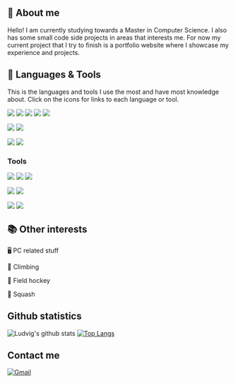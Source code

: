 ## :notebook: About me
Hello! I am currently studying towards a Master in Computer Science. I also has some small code side projects in areas that interests me. 
For now my current project that I try to finish is a portfolio website where I showcase my experience and projects.


## :rocket: Languages & Tools
This is the languages and tools I use the most and have most knowledge about. Click on the icons for links to each language or tool.

<!-- Simple-icons 
  Space - %20
  Simple layout without icon
    ![](https://img.shields.io/badge/Editor%20-Visual%20Studio%20Code-red)
  Simple layout with icon
    ![](https://img.shields.io/static/v1?label=Editor&message=Visual%20Studio%20Code&color=red&style=flat&logo=visualstudiocode)
-->

[![](https://img.shields.io/static/v1?label=Code&message=React&color=darkgreen&style=flat&logo=react&logoColor=white)](https://reactjs.org) <!-- React -->
[![](https://img.shields.io/static/v1?label=Code&message=Java&color=darkgreen&style=flat&logo=Java)](https://www.java.com/en/) <!-- Java -->
[![](https://img.shields.io/static/v1?label=Code&message=Kotlin&color=darkgreen&style=flat&logo=kotlin&logoColor=white)](https://kotlinlang.org/) <!-- Kotlin -->
[![](https://img.shields.io/static/v1?label=Code&message=Javascript&color=darkgreen&style=flat&logo=javascript&logoColor=white)](https://www.javascript.com/) <!-- Javascript -->
[![](https://img.shields.io/static/v1?label=Code&message=Typescript&color=darkgreen&style=flat&logo=typescript&logoColor=white)](https://www.typescriptlang.org/)<!-- TypeScript -->

[![](https://img.shields.io/static/v1?label=Code&message=Flutter&color=orange&style=flat&logo=Flutter&logoColor=white)](https://flutter.dev/) <!-- Flutter -->
[![](https://img.shields.io/static/v1?label=Code&message=Dart&color=orange&style=flat&logo=Dart&logoColor=white)](https://dart.dev/) <!-- Dart -->

[![](https://img.shields.io/static/v1?label=Database&message=MySQL&color=blue&style=flat&logo=mysql&logoColor=white)](https://www.mysql.com/)<!-- MySql -->
[![](https://img.shields.io/static/v1?label=Database&message=PostGreSQL&color=blue&style=flat&logo=postgresql&logoColor=white)](https://www.postgresql.org/) <!-- Postgresql -->
### Tools

[![](https://img.shields.io/static/v1?label=Editor&message=Visual%20Studio%20Code&color=darkred&style=flat&logo=visualstudiocode)](https://code.visualstudio.com/)<!-- VS Code -->
[![](https://img.shields.io/static/v1?label=Editor&message=Intellij&color=darkred&style=flat&logo=intellijidea)](https://www.jetbrains.com/idea/)<!-- Intellij -->
[![](https://img.shields.io/static/v1?label=Editor&message=Android%20Studio&color=darkred&style=flat&logo=Android%20Studio&logoColor=white)](https://developer.android.com/studio) <!-- Android Studio -->

[![](https://img.shields.io/static/v1?label=Tools&message=Git&color=lightblue&style=flat&logo=git&logoColor=white)](https://git-scm.com/) <!-- Git -->
[![](https://img.shields.io/static/v1?label=Shell&message=Bash&color=lightgreen&style=flat&logo=gnubash&logoColor=white)](https://www.gnu.org/software/bash/) <!-- Bash -->

[![](https://img.shields.io/static/v1?label=OS&message=Linux&color=purple&style=flat&logo=ubuntu&logoColor=white)](https://kubuntu.org/) <!-- Linux -->
[![](https://img.shields.io/static/v1?label=OS&message=Windows&color=purple&style=flat&logo=windows)](https://www.microsoft.com/en-us/windows/) <!-- Windows -->

## :books: Other interests 
:desktop_computer: PC related stuff

:climbing: Climbing

:field_hockey: Field hockey

:tennis: Squash

## Github statistics
![Ludvig's github stats](https://github-readme-stats.vercel.app/api?username=luigi989&show_icons=true&include_all_commits=true&theme=merko)
[![Top Langs](https://github-readme-stats.vercel.app/api/top-langs/?username=luigi989&layout=compact&hide=css,sass&theme=merko)](https://github.com/luigi989/github-readme-stats)

## Contact me
[![Gmail](https://img.shields.io/badge/Gmail-D14836?style=for-the-badge&logo=gmail&logoColor=white)](mailto:ludde.lindahl@gmail.com) <!-- Gmail -->
